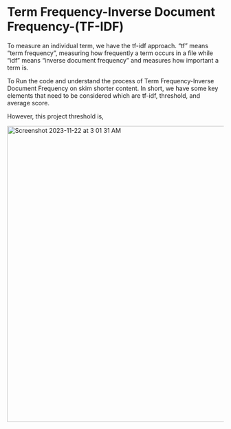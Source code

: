 # Term Frequency-Inverse Document Frequency-(TF-IDF)

To measure an individual term, we have the tf-idf approach. “tf” means “term frequency”, measuring how frequently a term occurs in a file while “idf” means “inverse document frequency” and measures how important a term is.
 
To Run the code and understand the process of Term Frequency-Inverse Document Frequency on skim shorter content. In short, we have some key elements that need to be considered which are tf-idf, threshold, and average score.

However, this project threshold is,

<img width="688" alt="Screenshot 2023-11-22 at 3 01 31 AM" src="https://github.com/BorHan-U/Term-Frequency--Inverse-Document-Frequency--TFIDF/assets/55747898/5646647c-a44c-4cbb-9d76-19cdf31ccff8">



